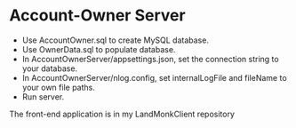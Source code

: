 # Account-Owner Server 

* Use AccountOwner.sql to create MySQL database.
* Use OwnerData.sql to populate database.
* In AccountOwnerServer/appsettings.json, set the connection string to your database. 
* In AccountOwnerServer/nlog.config, set internalLogFile and fileName to your own file paths.
* Run server.

The front-end application is in my LandMonkClient repository
